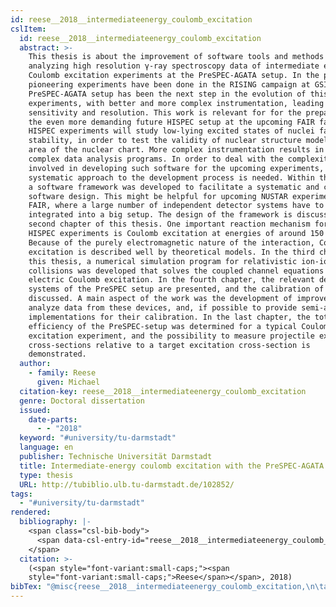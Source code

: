 ```yaml
---
id: reese__2018__intermediateenergy_coulomb_excitation
cslItem:
  id: reese__2018__intermediateenergy_coulomb_excitation
  abstract: >-
    This thesis is about the improvement of software tools and methods for
    analyzing high resolution γ-ray spectroscopy data of intermediate energy
    Coulomb excitation experiments at the PreSPEC-AGATA setup. In the past,
    pioneering experiments have been done in the RISING campaign at GSI. The
    PreSPEC-AGATA setup has been the next step in the evolution of this type of
    experiments, with better and more complex instrumentation, leading to higher
    sensitivity and resolution. This work is relevant for for the preparation of
    the even more demanding future HISPEC setup at the upcoming FAIR facility.
    HISPEC experiments will study low-lying excited states of nuclei far from
    stability, in order to test the validity of nuclear structure models in that
    area of the nuclear chart. More complex instrumentation results in more
    complex data analysis programs. In order to deal with the complexity
    involved in developing such software for the upcoming experiments, a more
    systematic approach to the development process is needed. Within this work,
    a software framework was developed to facilitate a systematic and clean
    software design. This might be helpful for upcoming NUSTAR experiments at
    FAIR, where a large number of independent detector systems have to be
    integrated into a big setup. The design of the framework is discussed in the
    second chapter of this thesis. One important reaction mechanism for the
    HISPEC experiments is Coulomb excitation at energies of around 150 MeV/u.
    Because of the purely electromagnetic nature of the interaction, Coulomb
    excitation is described well by theoretical models. In the third chapter of
    this thesis, a numerical simulation program for relativistic ion-ion
    collisions was developed that solves the coupled channel equations for
    electric Coulomb excitation. In the fourth chapter, the relevant detector
    systems of the PreSPEC setup are presented, and the calibration of them is
    discussed. A main aspect of the work was the development of improved ways to
    analyze data from these devices, and, if possible to provide semi-automatic
    implementations for their calibration. In the last chapter, the total
    efficiency of the PreSPEC-setup was determined for a typical Coulomb
    excitation experiment, and the possibility to measure projectile excitation
    cross-sections relative to a target excitation cross-section is
    demonstrated.
  author:
    - family: Reese
      given: Michael
  citation-key: reese__2018__intermediateenergy_coulomb_excitation
  genre: Doctoral dissertation
  issued:
    date-parts:
      - - "2018"
  keyword: "#university/tu-darmstadt"
  language: en
  publisher: Technische Universität Darmstadt
  title: Intermediate-energy coulomb excitation with the PreSPEC-AGATA setup
  type: thesis
  URL: http://tubiblio.ulb.tu-darmstadt.de/102852/
tags:
  - "#university/tu-darmstadt"
rendered:
  bibliography: |-
    <span class="csl-bib-body">
      <span data-csl-entry-id="reese__2018__intermediateenergy_coulomb_excitation" class="csl-entry"><span class='author-bib'>Reese</span>. <span class='date-bib'>(2018)</span>. <span class='title'><i><b><span style="font-style:normal;">Intermediate-energy coulomb excitation with the PreSPEC-AGATA setup</span></b></i></span> [Doctoral dissertation, Technische Universität Darmstadt]. <span class='URL'><a href='http://tubiblio.ulb.tu-darmstadt.de/102852/'>LINK</a></span></span>
    </span>
  citation: >-
    (<span style="font-variant:small-caps;"><span
    style="font-variant:small-caps;">Reese</span></span>, 2018)
bibTex: "@misc{reese__2018__intermediateenergy_coulomb_excitation,\n\tauthor = {Reese, Michael},\n\tyear = {2018},\n\tschool = {Technische Universit{\\\" a}t Darmstadt},\n\ttitle = {Intermediate-energy coulomb excitation with the {PreSPEC}-{AGATA} setup},\n\ttype = {Doctoral dissertation},\n\turl = {http://tubiblio.ulb.tu-darmstadt.de/102852/},\n}\n\n"
---
```

